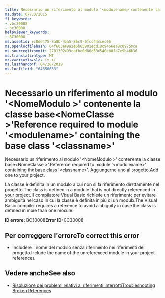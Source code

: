 ```yaml
---
title: Necessario un riferimento al modulo '<modulename>'contenente la classe base'<classname>'
ms.date: 07/20/2015
f1_keywords:
- vbc30008
- bc30008
helpviewer_keywords:
- BC30008
ms.assetid: ec8de475-8a8b-4aa5-86c9-6fcc44dcec06
ms.openlocfilehash: 04f603e09a2e6b65901ecd18c9466ea8c09759ca
ms.sourcegitcommit: 2701302a99cafbe0d86d53d540eb0fa7e9b46b36
ms.translationtype: MT
ms.contentlocale: it-IT
ms.lasthandoff: 04/28/2019
ms.locfileid: "64650653"
---
```

# <a name="reference-required-to-module-modulename-containing-the-base-class-classname"></a><span data-ttu-id="04ce1-102">Necessario un riferimento al modulo '\<NomeModulo >' contenente la classe base\<NomeClasse >'</span><span class="sxs-lookup"><span data-stu-id="04ce1-102">Reference required to module '\<modulename>' containing the base class '\<classname>'</span></span>
<span data-ttu-id="04ce1-103">Necessario un riferimento al modulo '\<NomeModulo >' contenente la classe base\<NomeClasse >'.</span><span class="sxs-lookup"><span data-stu-id="04ce1-103">Reference required to module '\<modulename>' containing the base class '\<classname>'.</span></span> <span data-ttu-id="04ce1-104">Aggiungerne uno al progetto.</span><span class="sxs-lookup"><span data-stu-id="04ce1-104">Add one to your project.</span></span>  
  
 <span data-ttu-id="04ce1-105">La classe è definita in un modulo a cui non si fa riferimento direttamente nel progetto.</span><span class="sxs-lookup"><span data-stu-id="04ce1-105">The class is defined in a module that is not directly referenced in your project.</span></span> <span data-ttu-id="04ce1-106">Il compilatore Visual Basic richiede un riferimento per evitare ambiguità nel caso in cui la classe è definita in più di un modulo.</span><span class="sxs-lookup"><span data-stu-id="04ce1-106">The Visual Basic compiler requires a reference to avoid ambiguity in case the class is defined in more than one module.</span></span>  
  
 <span data-ttu-id="04ce1-107">**ID errore:** BC30008</span><span class="sxs-lookup"><span data-stu-id="04ce1-107">**Error ID:** BC30008</span></span>  
  
## <a name="to-correct-this-error"></a><span data-ttu-id="04ce1-108">Per correggere l'errore</span><span class="sxs-lookup"><span data-stu-id="04ce1-108">To correct this error</span></span>  
  
- <span data-ttu-id="04ce1-109">Includere il nome del modulo senza riferimento nei riferimenti del progetto.</span><span class="sxs-lookup"><span data-stu-id="04ce1-109">Include the name of the unreferenced module in your project references.</span></span>  
  
## <a name="see-also"></a><span data-ttu-id="04ce1-110">Vedere anche</span><span class="sxs-lookup"><span data-stu-id="04ce1-110">See also</span></span>

- [<span data-ttu-id="04ce1-111">Risoluzione dei problemi relativi ai riferimenti interrotti</span><span class="sxs-lookup"><span data-stu-id="04ce1-111">Troubleshooting Broken References</span></span>](/visualstudio/ide/troubleshooting-broken-references)
